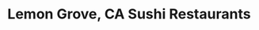 ---
layout: city
title: Lemon Grove, CA Sushi Restaurants
permalink: /california/lemon-grove/
stateAbbr: CA
stateName: California
cityName: Lemon Grove

---